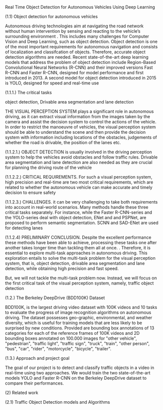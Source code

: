 Real Time Object Detection for Autonomous Vehicles Using Deep Learning


(1.1) Object detection for autonomous vehicles

Autonomous driving technologies aim at navigating the road network without human intervention by sensing and reacting to the vehicle’s surrounding environment . This includes many challenges for Computer Vision and Deep Learning, such as object detection. Object detection is one of the most important requirements for autonomous navigation and consists of localization and classifcation of objects. Therefore, accurate object detection algorithms are needed. Recent state-of-the-art deep learning models that address the problem of object detection include Region-Based Convolutional Neural Networks (R-CNN) and their improved versions Fast R-CNN and Faster R-CNN, designed for model performance and first introduced in 2013. A second model for object detection introduced in 2015 is YOLO, designed for speed and real-time use

(1.1.1.) The critical tasks

object detection, 
Drivable area segmentation and 
lane detection


THE VISUAL PERCEPTION SYSTEM plays a significant role in autonomous driving, as it can extract visual information from the images taken by the camera and assist the decision system to control the actions of the vehicle. In order to restrict the manoeuvre of vehicles, the visual perception system should be able to understand the scene and then provide the decision system with information including locations of the obstacles, judgements of whether the road is drivable, the position of the lanes etc.

(1.1.2.1.) OBJECT DETECTION is usually involved in the driving perception system to help the vehicles avoid obstacles and follow traffic rules. Drivable area segmentation and lane detection are also needed as they are crucial for planning the driving route of the vehicle

(1.1.2.2.) CRITICAL REQUIREMENTS. For such a visual perception system, high precision and real-time are two most critical requirements, which are related to whether the autonomous vehicle can make accurate and timely decision to ensure safety

(1.1.2.3.) CHALLENGES. it can be very challenging to take both requirements into account in real-world scenarios. Many methods handle these three critical tasks separately. For instance, while the Faster R-CNN-series and the YOLO-series deal with object detection, ENet and and PSPNet, are proposed to perform semantic segmentation. SCNN and SAD-ENet are used for detecting lanes

(1.1.2.4) PRELIMINARY CONCLUSION. Despite the excellent performance these methods have been able to achieve, processing these tasks one after another takes longer time than tackling them all at once. . Therefore, it is essential to explore multi-task approaches in autonomous driving. This exploration entails to solve the multi-task problem for the visual perception system, that is, object detection, drivable area segmentation and lane detection, while obtaining high precision and fast speed. 

But, we will not tackle the multi-task problem now. Instead, we will focus on the first critical task of the visual perception system, namely, traffic object detection

(1.2.) The Berkeley DeepDrive (BDD100K) Dataset

BDD100K, is the largest driving video dataset with 100K videos and 10 tasks to evaluate the progress of image recognition algorithms on autonomous driving. The dataset possesses geo-graphic, environmental, and weather diversity, which is useful for training models that are less likely to be surprised by new conditions. Provided are bounding box annotations of 13 categories for each of the reference frames of 100K videos and 2D bounding boxes annotated on 100.000 images for "other vehicle", "pedestrian", "traffic light", "traffic sign", "truck", "train", "other person", "bus", "car", "rider", "motorcycle", "bicycle", "trailer".

(1.3.) Approach and project goal

The goal of our project is to detect and classify traffic objects in a video in real-time using two approaches. We would train the two state-of-the-art models YOLO and Faster R-CNN on the Berkeley DeepDrive dataset to compare their performances.

(2)	Related work

(2.1) Traffic Object Detection models and Algorithms
